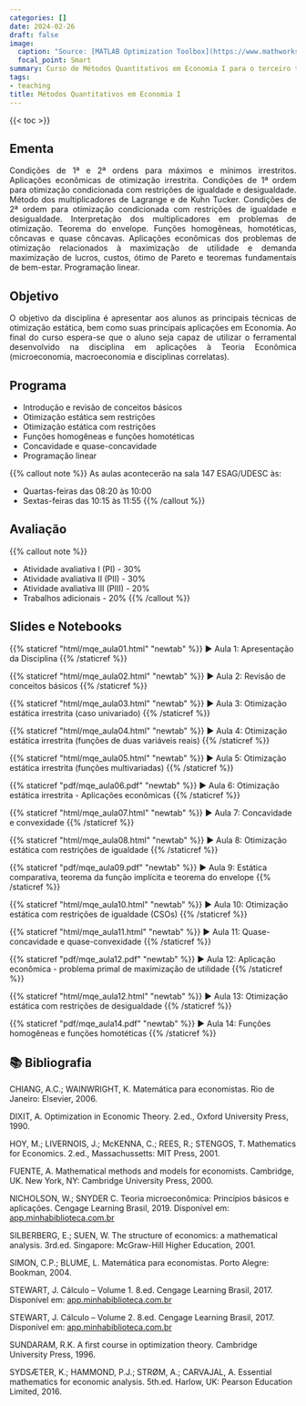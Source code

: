```yaml
---
categories: []
date: 2024-02-26
draft: false
image:
  caption: "Source: [MATLAB Optimization Toolbox](https://www.mathworks.com/help/optim/ug/optimization-toolbox-tutorial.html)"
  focal_point: Smart
summary: Curso de Métodos Quantitativos em Economia I para o terceiro termo da graduação UDESC.
tags:
- teaching
title: Métodos Quantitativos em Economia I
---
```


{{< toc >}}
## Ementa

<p align="justify">Condições de 1ª e 2ª ordens para máximos e mínimos irrestritos. Aplicações econômicas de otimização irrestrita. Condições de 1ª ordem para otimização condicionada com restrições de igualdade e desigualdade. Método dos multiplicadores de Lagrange e de Kuhn Tucker. Condições de 2ª ordem para otimização condicionada com restrições de igualdade e desigualdade. Interpretação dos multiplicadores em problemas de otimização. Teorema do envelope. Funções homogêneas, homotéticas, côncavas e quase côncavas. Aplicações econômicas dos problemas de otimização relacionados à maximização de utilidade e demanda maximização de lucros, custos, ótimo de Pareto e teoremas fundamentais de bem-estar. Programação linear.</p>

## Objetivo

<p align="justify">O objetivo da disciplina é apresentar aos alunos as principais técnicas de otimização estática, bem como suas principais aplicações em Economia. Ao final do curso espera-se que o aluno seja capaz de utilizar o ferramental desenvolvido na disciplina em aplicações à Teoria Econômica (microeconomia, macroeconomia e disciplinas correlatas).</p>

## Programa

- Introdução e revisão de conceitos básicos
- Otimização estática sem restrições
- Otimização estática com restrições
- Funções homogêneas e funções homotéticas
- Concavidade e quase-concavidade
- Programação linear

{{% callout note %}}
As aulas acontecerão na sala 147 ESAG/UDESC às:
- Quartas-feiras das 08:20 às 10:00
- Sextas-feiras das 10:15 às 11:55
{{% /callout %}}

## Avaliação

{{% callout note %}}
- Atividade avaliativa I (PI) - 30%
- Atividade avaliativa II (PII) - 30%
- Atividade avaliativa III (PIII) - 20%
- Trabalhos adicionais - 20%
{{% /callout %}}

## Slides e Notebooks

{{% staticref "html/mqe_aula01.html" "newtab" %}} ▶️ Aula 1: Apresentação da Disciplina {{% /staticref %}}

{{% staticref "html/mqe_aula02.html" "newtab" %}} ▶️ Aula 2: Revisão de conceitos básicos {{% /staticref %}}

{{% staticref "html/mqe_aula03.html" "newtab" %}} ▶️ Aula 3: Otimização estática irrestrita (caso univariado) {{% /staticref %}}

{{% staticref "html/mqe_aula04.html" "newtab" %}} ▶️ Aula 4: Otimização estática irrestrita (funções de duas variáveis reais) {{% /staticref %}}

{{% staticref "html/mqe_aula05.html" "newtab" %}} ▶️ Aula 5: Otimização estática irrestrita (funções multivariadas) {{% /staticref %}}

{{% staticref "pdf/mqe_aula06.pdf" "newtab" %}} ▶️ Aula 6: Otimização estática irrestrita - Aplicações econômicas {{% /staticref %}}

{{% staticref "html/mqe_aula07.html" "newtab" %}} ▶️ Aula 7: Concavidade e convexidade {{% /staticref %}}

{{% staticref "html/mqe_aula08.html" "newtab" %}} ▶️ Aula 8: Otimização estática com restrições de igualdade {{% /staticref %}}

{{% staticref "pdf/mqe_aula09.pdf" "newtab" %}} ▶️ Aula 9: Estática comparativa, teorema da função implícita e teorema do envelope {{% /staticref %}}

{{% staticref "html/mqe_aula10.html" "newtab" %}} ▶️ Aula 10: Otimização estática com restrições de igualdade (CSOs) {{% /staticref %}}

{{% staticref "html/mqe_aula11.html" "newtab" %}} ▶️ Aula 11: Quase-concavidade e quase-convexidade {{% /staticref %}}

{{% staticref "pdf/mqe_aula12.pdf" "newtab" %}} ▶️ Aula 12: Aplicação econômica - problema primal de maximização de utilidade {{% /staticref %}}

{{% staticref "html/mqe_aula12.html" "newtab" %}} ▶️ Aula 13: Otimização estática com restrições de desigualdade {{% /staticref %}}

{{% staticref "pdf/mqe_aula14.pdf" "newtab" %}} ▶️ Aula 14: Funções homogêneas e funções homotéticas {{% /staticref %}}

## 📚 Bibliografia

CHIANG, A.C.; WAINWRIGHT, K. Matemática para economistas. Rio de Janeiro: Elsevier, 2006.

DIXIT, A. Optimization in Economic Theory. 2.ed., Oxford University Press, 1990.

HOY, M.; LIVERNOIS, J.; McKENNA, C.; REES, R.; STENGOS, T. Mathematics for Economics. 2.ed., Massachussetts: MIT Press, 2001.

FUENTE, A. Mathematical methods and models for economists. Cambridge, UK. New York, NY: Cambridge University Press, 2000.

NICHOLSON, W.; SNYDER C. Teoria microeconômica: Princípios básicos e aplicações. Cengage Learning Brasil, 2019. Disponível em: [app.minhabiblioteca.com.br](https://app.minhabiblioteca.com.br/#/books/9788522127030/)

SILBERBERG, E.; SUEN, W. The structure of economics: a mathematical analysis. 3rd.ed. Singapore: McGraw-Hill Higher Education, 2001.

SIMON, C.P.; BLUME, L. Matemática para economistas. Porto Alegre: Bookman, 2004.

STEWART, J. Cálculo – Volume 1. 8.ed. Cengage Learning Brasil, 2017. Disponível em: [app.minhabiblioteca.com.br](https://app.minhabiblioteca.com.br/#/books/9788522126859/)

STEWART, J. Cálculo – Volume 2. 8.ed. Cengage Learning Brasil, 2017. Disponível em: [app.minhabiblioteca.com.br](https://app.minhabiblioteca.com.br/#/books/9788522126866/)

SUNDARAM, R.K. A first course in optimization theory. Cambridge University Press, 1996.

SYDSÆTER, K.; HAMMOND, P.J.; STRØM, A.; CARVAJAL, A. Essential mathematics for economic analysis. 5th.ed. Harlow, UK: Pearson Education Limited, 2016.